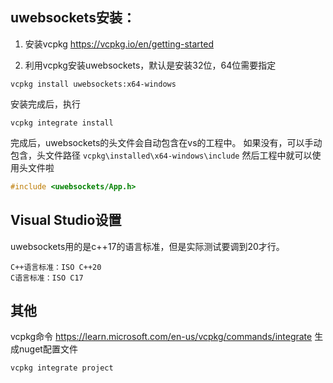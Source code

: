 ## uwebsockets安装：

1. 安装vcpkg
   https://vcpkg.io/en/getting-started

2. 利用vcpkg安装uwebsockets，默认是安装32位，64位需要指定

```shell
vcpkg install uwebsockets:x64-windows
```

安装完成后，执行

```shell
vcpkg integrate install
```

完成后，uwebsockets的头文件会自动包含在vs的工程中。
如果没有，可以手动包含，头文件路径
`vcpkg\installed\x64-windows\include`
然后工程中就可以使用头文件啦

```c++
#include <uwebsockets/App.h>
```

## Visual Studio设置

uwebsockets用的是c++17的语言标准，但是实际测试要调到20才行。

```
C++语言标准：ISO C++20
C语言标准：ISO C17
```



## 其他

vcpkg命令
https://learn.microsoft.com/en-us/vcpkg/commands/integrate
生成nuget配置文件

```vcpkg integrate project```